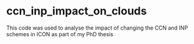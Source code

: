 # ccn_inp_impact_on_clouds
This code was used to analyse the impact of changing the CCN and INP schemes in ICON as part of my PhD thesis
